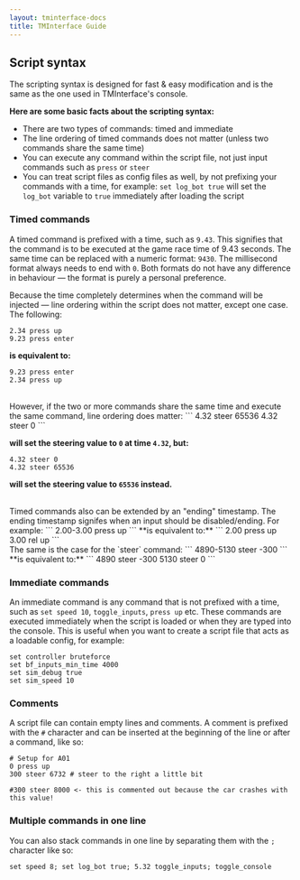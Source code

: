 ```yaml
---
layout: tminterface-docs
title: TMInterface Guide
---
```


## Script syntax
The scripting syntax is designed for fast & easy modification and is the same as the one used in TMInterface's console.

**Here are some basic facts about the scripting syntax:**
* There are two types of commands: timed and immediate
* The line ordering of timed commands does not matter (unless two commands share the same time)
* You can execute any command within the script file, not just input commands such as `press` or `steer`
* You can treat script files as config files as well, by not prefixing your commands with a time, for example: `set log_bot true` will set the `log_bot` variable to `true` immediately after loading the script

### Timed commands
A timed command is prefixed with a time, such as `9.43`. This signifies that the command is to be executed at the game race time of 9.43 seconds. The same time can be replaced with a numeric format: `9430`. The millisecond format always needs to end with `0`. Both formats do not have any difference in behaviour — the format is purely a personal preference.

Because the time completely determines when the command will be injected — line ordering within the script does not matter, except one case. The following:
```
2.34 press up
9.23 press enter
```
**is equivalent to:**
```
9.23 press enter
2.34 press up
```

<br>
However, if the two or more commands share the same time and execute the same command, line ordering does matter:
```
4.32 steer 65536
4.32 steer 0
```

**will set the steering value to `0` at time `4.32`, but:**
```
4.32 steer 0
4.32 steer 65536
```
**will set the steering value to `65536` instead.**

<br>
Timed commands also can be extended by an "ending" timestamp. The ending timestamp signifes when an input should be disabled/ending. For example:
```
2.00-3.00 press up
```
**is equivalent to:**
```
2.00 press up
3.00 rel up
```

<br>
The same is the case for the `steer` command:
```
4890-5130 steer -300
```
**is equivalent to:**
```
4890 steer -300
5130 steer 0
```

### Immediate commands
An immediate command is any command that is not prefixed with a time, such as `set speed 10`, `toggle_inputs`, `press up` etc. These commands are executed immediately when the script is loaded or when they are typed into the console. This is useful when you want to create a script file that acts as a loadable config, for example: 
```
set controller bruteforce
set bf_inputs_min_time 4000
set sim_debug true
set sim_speed 10
```

### Comments
A script file can contain empty lines and comments. A comment is prefixed with the `#` character and can be inserted at the beginning of the line or after a command, like so:
```
# Setup for A01
0 press up
300 steer 6732 # steer to the right a little bit

#300 steer 8000 <- this is commented out because the car crashes with this value!
```

### Multiple commands in one line
You can also stack commands in one line by separating them with the `;` character like so:
```
set speed 8; set log_bot true; 5.32 toggle_inputs; toggle_console
```